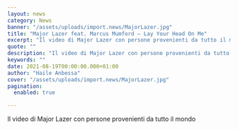 ```yaml
---
layout: news
category: News
banner: "/assets/uploads/import.news/MajorLazer.jpg"
title: "Major Lazer feat. Marcus Mumford – Lay Your Head On Me"
excerpt: "Il video di Major Lazer con persone provenienti da tutto il mondo"
quote: ""
description: "Il video di Major Lazer con persone provenienti da tutto il mondo"
keywords: ""
date: 2021-08-19T00:00:00.000+01:00
author: "Haile Anbessa"
cover: "/assets/uploads/import.news/MajorLazer.jpg"
pagination:
  enabled: true

---
```


Il video di Major Lazer con persone provenienti da tutto il mondo